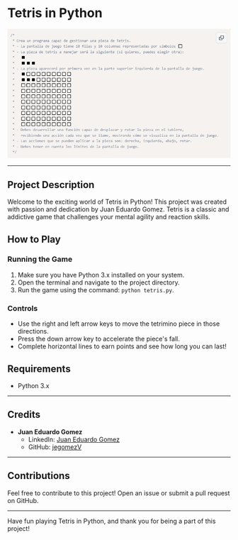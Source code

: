 # Tetris in Python

![Tetris in Python](/images/tetris_picture.png)

---

## Project Description

Welcome to the exciting world of Tetris in Python! This project was created with passion and dedication by Juan Eduardo Gomez. Tetris is a classic and addictive game that challenges your mental agility and reaction skills.

## How to Play

### Running the Game

1. Make sure you have Python 3.x installed on your system.
2. Open the terminal and navigate to the project directory.
3. Run the game using the command: `python tetris.py`.

### Controls

- Use the right and left arrow keys to move the tetrimino piece in those directions.
- Press the down arrow key to accelerate the piece's fall.
- Complete horizontal lines to earn points and see how long you can last!

## Requirements

- Python 3.x

---

## Credits

- **Juan Eduardo Gomez**
  - LinkedIn: [Juan Eduardo Gomez](https://www.linkedin.com/in/juan-eduardo-gomez-valencia-a42b3a271/)
  - GitHub: [jegomezV](https://github.com/jegomezV)

---

## Contributions

Feel free to contribute to this project! Open an issue or submit a pull request on GitHub.

---

Have fun playing Tetris in Python, and thank you for being a part of this project!
